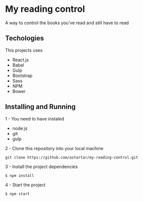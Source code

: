 # My reading control
 A way to control the books you've read and still have to read
 
## Techologies

This projects uses

- React.js
- Babel
- Gulp
- Bootstrap
- Sass
- NPM
- Bower


## Installing and Running

1 - You need to have instaled

- node.js
- git
- gulp

2 - Clone this repository into your local machine
```
git clone https://github.com/astartar/my-reading-control.git
```


3 - Install the project dependencies
```
$ npm install
```

4 - Start the project
```
$ npm start
```

 
